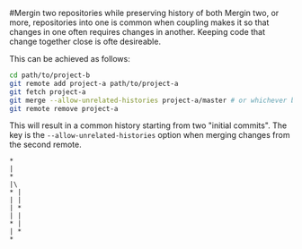 #Mergin two repositories while preserving history of both
Mergin two, or more, repositories into one is common when coupling makes it so that changes in one often requires changes in another. Keeping code that change together close is ofte desireable.

This can be achieved as follows:

```bash
cd path/to/project-b
git remote add project-a path/to/project-a
git fetch project-a
git merge --allow-unrelated-histories project-a/master # or whichever branch you want to merge
git remote remove project-a
```
This will result in a common history starting from two "initial commits". The key is the `--allow-unrelated-histories` option when merging changes from the second remote.

```
*
|
*
|\
* |
| |
| *
| |
* |
| *
*
```
